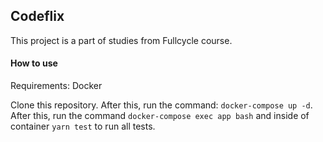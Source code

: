 ## Codeflix

This project is a part of studies from Fullcycle course.

#### How to use

Requirements: Docker

Clone this repository. After this, run the command: `docker-compose up -d`. After this, run the command `docker-compose exec app bash` and inside of container `yarn test` to run all tests.
